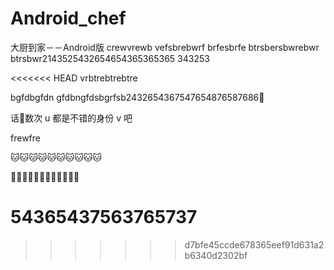 # Android_chef
大厨到家－－Android版
crewvrewb
vefsbrebwrf
brfesbrfe
btrsbersbwrebwr
btrsbwr2143525432654654365365365
343253



<<<<<<< HEAD
vrbtrebtrebtre

bgfdbgfdn gfdbngfdsbgrfsb2432654367547654876587686🐶

话🌹数次 u 都是不错的身份 v 吧

frewfre

🐱🐱🐱🐱🐱🐱🐱🐱🐱🐱

🐯🐯🐯🐯🐯🐯🐯🐯🐯🐯🐯🐯

54365437563765737
=======
>>>>>>> d7bfe45ccde678365eef91d631a2b6340d2302bf
